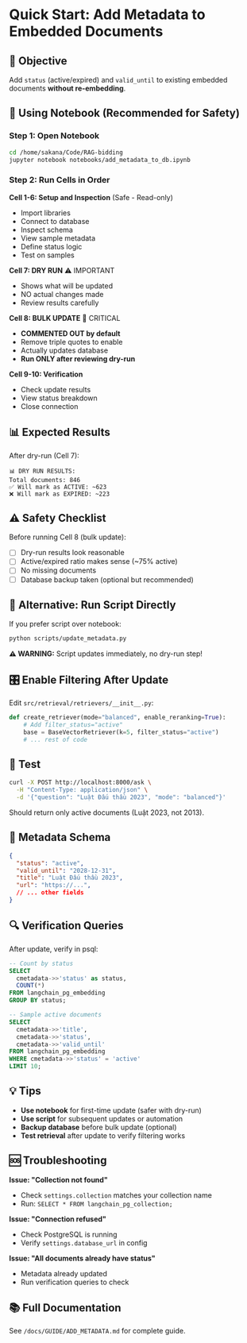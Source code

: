 # Quick Start: Add Metadata to Embedded Documents

## 🎯 Objective
Add `status` (active/expired) and `valid_until` to existing embedded documents **without re-embedding**.

## 📓 Using Notebook (Recommended for Safety)

### Step 1: Open Notebook
```bash
cd /home/sakana/Code/RAG-bidding
jupyter notebook notebooks/add_metadata_to_db.ipynb
```

### Step 2: Run Cells in Order

**Cell 1-6: Setup and Inspection** (Safe - Read-only)
- Import libraries
- Connect to database
- Inspect schema
- View sample metadata
- Define status logic
- Test on samples

**Cell 7: DRY RUN** ⚠️ IMPORTANT
- Shows what will be updated
- NO actual changes made
- Review results carefully

**Cell 8: BULK UPDATE** 🚨 CRITICAL
- **COMMENTED OUT by default**
- Remove triple quotes to enable
- Actually updates database
- **Run ONLY after reviewing dry-run**

**Cell 9-10: Verification**
- Check update results
- View status breakdown
- Close connection

## 📊 Expected Results

After dry-run (Cell 7):
```
📊 DRY RUN RESULTS:
Total documents: 846
✅ Will mark as ACTIVE: ~623
❌ Will mark as EXPIRED: ~223
```

## ⚠️ Safety Checklist

Before running Cell 8 (bulk update):
- [ ] Dry-run results look reasonable
- [ ] Active/expired ratio makes sense (~75% active)
- [ ] No missing documents
- [ ] Database backup taken (optional but recommended)

## 🚀 Alternative: Run Script Directly

If you prefer script over notebook:

```bash
python scripts/update_metadata.py
```

**⚠️ WARNING:** Script updates immediately, no dry-run step!

## 🎛️ Enable Filtering After Update

Edit `src/retrieval/retrievers/__init__.py`:

```python
def create_retriever(mode="balanced", enable_reranking=True):
    # Add filter_status="active"
    base = BaseVectorRetriever(k=5, filter_status="active")
    # ... rest of code
```

## 🧪 Test

```bash
curl -X POST http://localhost:8000/ask \
  -H "Content-Type: application/json" \
  -d '{"question": "Luật Đấu thầu 2023", "mode": "balanced"}'
```

Should return only active documents (Luật 2023, not 2013).

## 📝 Metadata Schema

```json
{
  "status": "active",
  "valid_until": "2028-12-31",
  "title": "Luật Đấu thầu 2023",
  "url": "https://...",
  // ... other fields
}
```

## 🔍 Verification Queries

After update, verify in psql:

```sql
-- Count by status
SELECT 
  cmetadata->>'status' as status,
  COUNT(*) 
FROM langchain_pg_embedding 
GROUP BY status;

-- Sample active documents
SELECT 
  cmetadata->>'title',
  cmetadata->>'status',
  cmetadata->>'valid_until'
FROM langchain_pg_embedding 
WHERE cmetadata->>'status' = 'active'
LIMIT 10;
```

## 💡 Tips

- **Use notebook** for first-time update (safer with dry-run)
- **Use script** for subsequent updates or automation
- **Backup database** before bulk update (optional)
- **Test retrieval** after update to verify filtering works

## 🆘 Troubleshooting

**Issue: "Collection not found"**
- Check `settings.collection` matches your collection name
- Run: `SELECT * FROM langchain_pg_collection;`

**Issue: "Connection refused"**
- Check PostgreSQL is running
- Verify `settings.database_url` in config

**Issue: "All documents already have status"**
- Metadata already updated
- Run verification queries to check

## 📚 Full Documentation

See `/docs/GUIDE/ADD_METADATA.md` for complete guide.
